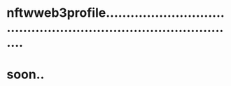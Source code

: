 # nftwweb3profile......................................................................................
# soon..
